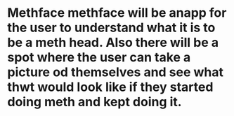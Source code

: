 # Methface methface will be anapp for the user to understand what it is to be a meth head. Also there will be a spot where the user can take a picture od themselves and see what thwt would look like if they started doing meth and kept doing it. 
